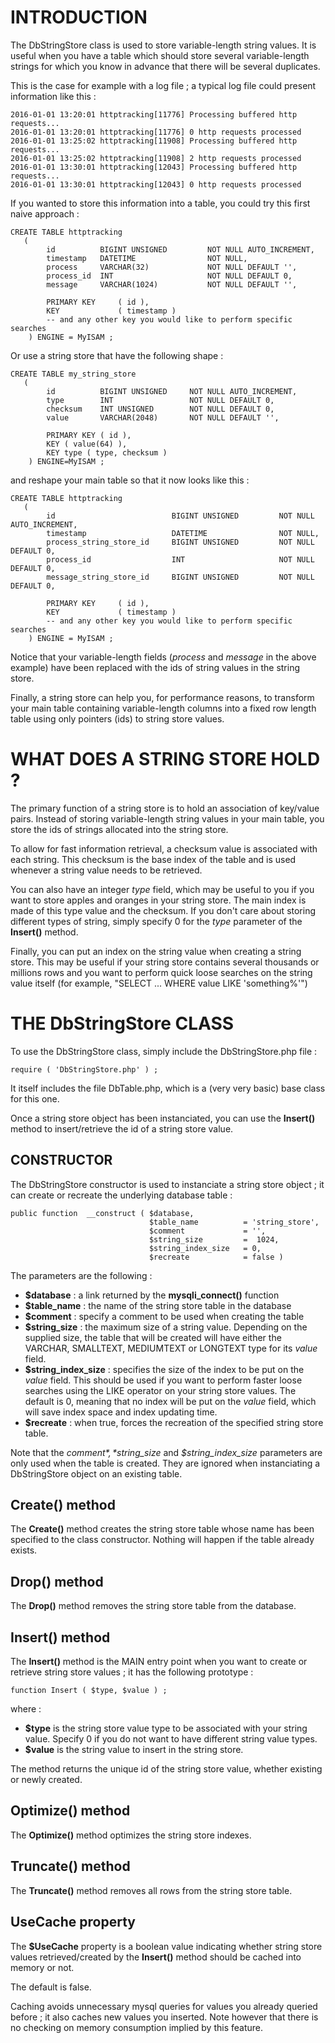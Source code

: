 # INTRODUCTION #

The DbStringStore class is used to store variable-length string values. It is useful when you have a table which should store several variable-length strings for which you know in advance that there will be several duplicates.

This is the case for example with a log file ; a typical log file could present information like this :

	2016-01-01 13:20:01 httptracking[11776] Processing buffered http requests...
	2016-01-01 13:20:01 httptracking[11776] 0 http requests processed
	2016-01-01 13:25:02 httptracking[11908] Processing buffered http requests...
	2016-01-01 13:25:02 httptracking[11908] 2 http requests processed
	2016-01-01 13:30:01 httptracking[12043] Processing buffered http requests...
	2016-01-01 13:30:01 httptracking[12043] 0 http requests processed

If you wanted to store this information into a table, you could try this first naive approach :

	CREATE TABLE httptracking
	   (
			id 			BIGINT UNSIGNED 		NOT NULL AUTO_INCREMENT,
			timestamp 	DATETIME 				NOT NULL,
			process 	VARCHAR(32) 			NOT NULL DEFAULT '',
			process_id 	INT 					NOT NULL DEFAULT 0,
			message 	VARCHAR(1024) 			NOT NULL DEFAULT '',

			PRIMARY KEY 	( id ),
			KEY 			( timestamp )
			-- and any other key you would like to perform specific searches
	    ) ENGINE = MyISAM ;

Or use a string store that have the following shape :

	CREATE TABLE my_string_store
	   (
  			id 			BIGINT UNSIGNED 	NOT NULL AUTO_INCREMENT,
  			type 		INT 				NOT NULL DEFAULT 0,
  			checksum 	INT UNSIGNED 		NOT NULL DEFAULT 0,
  			value 		VARCHAR(2048) 		NOT NULL DEFAULT '',

  			PRIMARY KEY ( id ),
  			KEY ( value(64) ),
  			KEY type ( type, checksum )
	    ) ENGINE=MyISAM ;

and reshape your main table so that it now looks like this :

	CREATE TABLE httptracking
	   (
			id 							BIGINT UNSIGNED 		NOT NULL AUTO_INCREMENT,
			timestamp 					DATETIME 				NOT NULL,
			process_string_store_id 	BIGINT UNSIGNED 		NOT NULL DEFAULT 0,
			process_id 					INT 					NOT NULL DEFAULT 0,
			message_string_store_id		BIGINT UNSIGNED 		NOT NULL DEFAULT 0,

			PRIMARY KEY 	( id ),
			KEY 			( timestamp )
			-- and any other key you would like to perform specific searches
	    ) ENGINE = MyISAM ;

Notice that your variable-length fields (*process* and *message* in the above example) have been replaced with the ids of string values in the string store.

Finally, a string store can help you, for performance reasons, to transform your main table containing variable-length columns into a fixed row length table using only pointers (ids) to string store values.

# WHAT DOES A STRING STORE HOLD ? #

The primary function of a string store is to hold an association of key/value pairs. Instead of storing variable-length string values in your main table, you store the ids of strings allocated into the string store.

To allow for fast information retrieval, a checksum value is associated with each string. This checksum is the base index of the table and is used whenever a string value needs to be retrieved.

You can also have an integer *type* field, which may be useful to you if you want to store apples and oranges in your string store. The main index is made of this type value and the checksum. If you don't care about storing different types of string, simply specify 0 for the *type* parameter of the **Insert()** method.

Finally, you can put an index on the string value when creating a string store. This may be useful if your string store contains several thousands or millions rows and you want to perform quick loose searches on the string value itself (for example, "SELECT ... WHERE value LIKE 'something%'")

# THE DbStringStore CLASS #

To use the DbStringStore class, simply include the DbStringStore.php file :

	require ( 'DbStringStore.php' ) ;

It itself includes the file DbTable.php, which is a (very very basic) base class for this one.

Once a string store object has been instanciated, you can use the **Insert()** method to insert/retrieve the id of a string store value.
 
## CONSTRUCTOR ##

The DbStringStore constructor is used to instanciate a string store object ; it can create or recreate the underlying database table :

	public function  __construct ( $database,
							       $table_name			= 'string_store', 
							       $comment				= '', 
							       $string_size			=  1024, 
							       $string_index_size	= 0, 
							       $recreate			= false )

The parameters are the following :

- **$database** : a link returned by the **mysqli_connect()** function
- **$table_name** : the name of the string store table in the database
- **$comment** : specify a comment to be used when creating the table
- **$string\_size** : the maximum size of a string value. Depending on the supplied size, the table that will be created will have either the VARCHAR, SMALLTEXT, MEDIUMTEXT or LONGTEXT type for its *value* field.
- **$string\_index\_size** : specifies the size of the index to be put on the *value* field. This should be used if you want to perform faster loose searches using the LIKE operator on your string store values. The default is 0, meaning that no index will be put on the *value* field, which will save index space and index updating time.
- **$recreate** : when true, forces the recreation of the specified string store table.

Note that the *$comment*, *$string\_size* and *$string\_index\_size* parameters are only used when the table is created. They are ignored when instanciating a DbStringStore object on an existing table.

## Create() method ##

The **Create()** method creates the string store table whose name has been specified to the class constructor. Nothing will happen if the table already exists.

## Drop() method ##

The **Drop()** method removes the string store table from the database.

## Insert() method ##

The **Insert()** method is the MAIN entry point when you want to create or retrieve string store values ; it has the following prototype :

	function Insert ( $type, $value ) ;

where :

- **$type** is the string store value type to be associated with your string value. Specify 0 if you do not want to have different string value types.
- **$value** is the string value to insert in the string store.

The method returns the unique id of the string store value, whether existing or newly created.

## Optimize() method ##

The **Optimize()** method optimizes the string store indexes.

## Truncate() method ##

The **Truncate()** method removes all rows from the string store table.

## UseCache property ##

The **$UseCache** property is a boolean value indicating whether string store values retrieved/created by the **Insert()** method should be cached into memory or not.

The default is false.

Caching avoids unnecessary mysql queries for values you already queried before ; it also caches new values you inserted. Note however that there is no checking on memory consumption implied by this feature. 